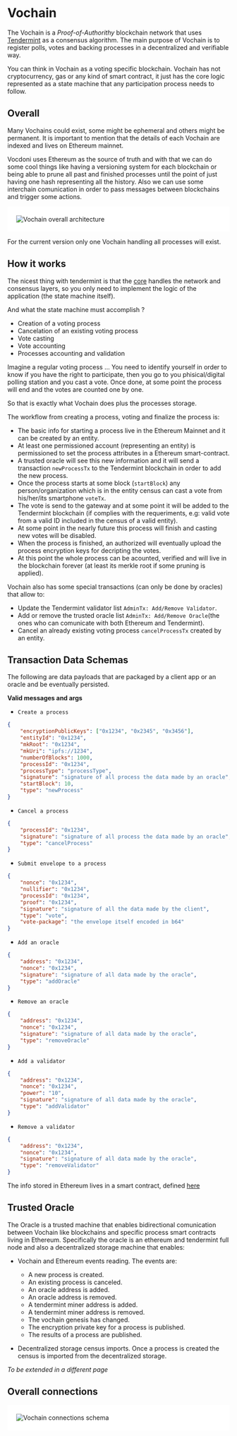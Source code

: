 # Vochain

The Vochain is a *Proof-of-Authorithy* blockchain network that uses [Tendermint](https://tendermint.com/) as a consensus algorithm. The main purpose of Vochain is to register polls, votes and backing processes in a decentralized and verifiable way.

You can think in Vochain as a voting specific blockchain. Vochain has not cryptocurrency, gas or any kind of smart contract, it just has the core logic represented as a state machine that any participation process needs to follow.


## Overall

Many Vochains could exist, some might be ephemeral and others might be permanent.
It is important to mention that the details of each Vochain are indexed and lives on Ethereum mainnet.

Vocdoni uses Ethereum as the source of truth and with that we can do some cool things like having a versioning system for each blockchain or being able to prune all past and finished processes until the point of just having one hash representing all the history. Also we can use some interchain comunication in order to pass messages between blockchains and trigger some actions.

<div style="padding: 20px; background-color: white;">
	<img src="architecture/components/vochain-overall.png" alt="Vochain overall architecture"/>
</div>

For the current version only one Vochain handling all processes will exist.

## How it works

The nicest thing with tendermint is that the [core](https://docs.tendermint.com/) handles the network and consensus layers, so you only need to implement the logic of the application (the state machine itself).

And what the state machine must accomplish ?
- Creation of a voting process
- Cancelation of an existing voting process
- Vote casting
- Vote accounting
- Processes accounting and validation

Imagine a regular voting process ... You need to identify yourself in order to know if you have the right to participate, then you go to you phisical/digital polling station and you cast a vote. Once done, at some point the process will end and the votes are counted one by one.

So that is exactly what Vochain does plus the processes storage.

The workflow from creating a process, voting and finalize the process is:
- The basic info for starting a process live in the Ethereum Mainnet and it can be created by an entity.
- At least one permissioned account (representing an entity) is permissioned to set the process attributes in a Ethereum smart-contract.
- A trusted oracle will see this new information and it will send a transaction `newProcessTx` to the Tendermint blockchain in order to add the new process.
- Once the process starts at some block (`startBlock`) any person/organization which is in the entity census can cast a vote from his/her/its smartphone `voteTx`.
- The vote is send to the gateway and at some point it will be added to the Tendermint blockchain (if complies with the requeriments, e.g: valid vote from a valid ID included in the census of a valid entity).
- At some point in the nearly future this process will finish and casting new votes will be disabled.
- When the process is finished, an authorized will eventually upload the process encryption keys for decripting the votes.
- At this point the whole process can be acounted, verified and will live in the blockchain forever (at least its merkle root if some pruning is applied).

Vochain also has some special transactions (can only be done by oracles) that allow to:
- Update the Tendermint validator list `AdminTx: Add/Remove Validator`.
- Add or remove the trusted oracle list `AdminTx: Add/Remove Oracle`(the ones who can comunicate with both Ethereum and Tendermint).
- Cancel an already existing voting process `cancelProcessTx` created by an entity.

## Transaction Data Schemas

The following are data payloads that are packaged by a client app or an oracle and be eventually persisted.


**Valid messages and args**

- `Create a process`
```json
{
    "encryptionPublicKeys": ["0x1234", "0x2345", "0x3456"],
    "entityId": "0x1234",
    "mkRoot": "0x1234",
    "mkUri": "ipfs://1234",
    "numberOfBlocks": 1000,
    "processId": "0x1234",
    "processType": "processType",
    "signature": "signature of all process the data made by an oracle",
    "startBlock": 10,
    "type": "newProcess"
}
```
- `Cancel a process`
```json
{
    "processId": "0x1234",
    "signature": "signature of all process the data made by an oracle",
    "type": "cancelProcess"
}
```
- `Submit envelope to a process`
```json
{
    "nonce": "0x1234",
    "nullifier": "0x1234",
    "processId": "0x1234",
    "proof": "0x1234",
    "signature": "signature of all the data made by the client",
    "type": "vote",
    "vote-package": "the envelope itself encoded in b64"
}
```
- `Add an oracle`
```json
{
    "address": "0x1234",
    "nonce": "0x1234",
    "signature": "signature of all data made by the oracle",
    "type": "addOracle"
}
```
- `Remove an oracle`
```json
{
    "address": "0x1234",
    "nonce": "0x1234",
    "signature": "signature of all data made by the oracle",
    "type": "removeOracle"
}
```
- `Add a validator`
```json
{
    "address": "0x1234",
    "nonce": "0x1234",
    "power": "10",
    "signature": "signature of all data made by the oracle",
    "type": "addValidator"
}
```
- `Remove a validator`
```json
{
    "address": "0x1234",
    "nonce": "0x1234",
    "signature": "signature of all data made by the oracle",
    "type": "removeValidator"
}
```

The info stored in Ethereum lives in a smart contract, defined [here](architecture/components/process?id=smart-contract)


## Trusted Oracle

The Oracle is a trusted machine that enables bidirectional comunication between Vochain like blockchains and specific process smart contracts living in Ethereum. Specifically the oracle is an ethereum and tendermint full node and also a decentralized storage machine that enables:

- Vochain and Ethereum events reading. The events are:
    - A new process is created.
    - An existing process is canceled.
    - An oracle address is added.
    - An oracle address is removed.
    - A tendermint miner address is added.
    - A tendermint miner address is removed.
    - The vochain genesis has changed.
    - The encryption private key for a process is published.
    - The results of a process are published.

- Decentralized storage census imports. Once a process is created the census is imported from the decentralized storage.

*To be extended in a different page*

## Overall connections

<div style="padding: 20px; background-color: white;">
	<img src="architecture/components/vochain-conn.png" alt="Vochain connections schema"/>
</div>
